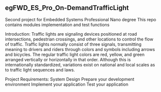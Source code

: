 ## egFWD_ES_Pro_On-DemandTrafficLight
Second project for Embedded Systems Professional Nano degree
This repo contains modules implementation and test functions 

Introduction:
Traffic lights are signaling devices positioned at road intersections, pedestrian crossings, and other locations to control the flow of traffic.
Traffic lights normally consist of three signals, transmitting meaning to drivers and riders through colors and symbols including arrows and bicycles.
The regular traffic light colors are red, yellow, and green arranged vertically or horizontally in that order.
Although this is internationally standardized, variations exist on national and local scales as to traffic light sequences and laws.

Project Requirements:
System Design
Prepare your development environment
Implement your application
Test your application
